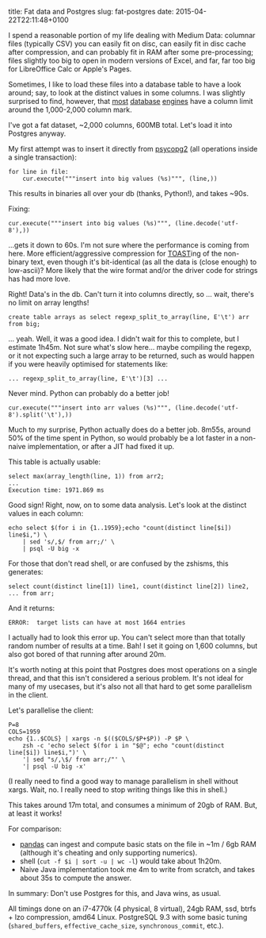 title: Fat data and Postgres
slug: fat-postgres
date: 2015-04-22T22:11:48+0100

I spend a reasonable portion of my life dealing with Medium Data: columnar files (typically CSV)
you can easily fit on disc, can easily fit in disc cache after compression, and can
probably fit in RAM after some pre-processing; files slightly too big to open in
modern versions of Excel, and far, far too big for LibreOffice Calc or Apple's Pages.

Sometimes, I like to load these files into a database table to have a look around; say,
to look at the distinct values in some columns.  I was slightly surprised to find, however,
that
[most](http://www.postgresql.org/about/)
[database](https://docs.oracle.com/cd/B19306_01/server.102/b14237/limits003.htm)
[engines](https://www.sqlite.org/limits.html)
have a column limit around the 1,000-2,000 column mark.


I've got a fat dataset, ~2,000 columns, 600MB total.  Let's load it into Postgres anyway.

My first attempt was to insert it directly from [psycopg2](http://initd.org/psycopg/)
(all operations inside a single transaction):

    for line in file:
        cur.execute("""insert into big values (%s)""", (line,))

This results in binaries all over your db (thanks, Python!), and takes ~90s.

Fixing:

    cur.execute("""insert into big values (%s)""", (line.decode('utf-8'),))

...gets it down to 60s.  I'm not sure where the performance is coming from here.  More
efficient/aggressive compression for
[TOAST](http://www.postgresql.org/docs/9.4/static/storage-toast.html)ing of the non-binary text,
even though it's bit-identical (as all the data is (close enough) to low-ascii)?
More likely that the wire format and/or the driver code for strings has had more love.

Right!  Data's in the db.  Can't turn it into columns directly, so ... wait, there's no limit on array
lengths!

    create table arrays as select regexp_split_to_array(line, E'\t') arr from big;

... yeah.  Well, it was a good idea.  I didn't wait for this to complete, but I estimate 1h45m.  Not
sure what's slow here... maybe compiling the regexp, or it not expecting such a large array to be
returned, such as would happen if you were heavily optimised for statements like:

    ... regexp_split_to_array(line, E'\t')[3] ...

Never mind.  Python can probably do a better job!

    cur.execute("""insert into arr values (%s)""", (line.decode('utf-8').split('\t'),))

Much to my surprise, Python actually does do a better job.  8m55s, around 50% of the time spent in Python,
so would probably be a lot faster in a non-naive implementation, or after a JIT had fixed it up.

This table is actually usable:

    select max(array_length(line, 1)) from arr2;
    ...
    Execution time: 1971.869 ms

Good sign!  Right, now, on to some data analysis.  Let's look at the distinct values in each column:

    echo select $(for i in {1..1959};echo "count(distinct line[$i]) line$i,") \
        | sed 's/,$/ from arr;/' \
        | psql -U big -x

For those that don't read shell, or are confused by the zshisms, this generates:

    select count(distinct line[1]) line1, count(distinct line[2]) line2, ... from arr;

And it returns:

    ERROR:  target lists can have at most 1664 entries

I actually had to look this error up.  You can't select more than that totally random number
of results at a time.  Bah!  I set it going on 1,600 columns, but also got bored of that running after
around 20m.

It's worth noting at this point that Postgres does most operations on a single thread, and that this
isn't considered a serious problem.  It's not ideal for many of my usecases, but it's also not all that
hard to get some parallelism in the client.

Let's parallelise the client:

    P=8
    COLS=1959
    echo {1..$COLS} | xargs -n $(($COLS/$P+$P)) -P $P \
        zsh -c 'echo select $(for i in "$@"; echo "count(distinct line[$i]) line$i,")' \
        '| sed "s/,\$/ from arr;/"' \
        '| psql -U big -x'

(I really need to find a good way to manage parallelism in shell without xargs.  Wait, no.  I really need
to stop writing things like this in shell.)

This takes around 17m total, and consumes a minimum of 20gb of RAM.  But, at least it works!

For comparison:

 * [pandas](http://pandas.pydata.org/) can ingest and compute basic stats on the file
    in ~1m / 6gb RAM (although it's cheating and only supporting numerics).
 * shell (`cut -f $i | sort -u | wc -l`) would take about 1h20m.
 * Naive Java implementation took me 4m to write from scratch, and takes about 35s to compute the answer.

In summary: Don't use Postgres for this, and Java wins, as usual.

<!--more-->

All timings done on an i7-4770k (4 physical, 8 virtual), 24gb RAM, ssd, btrfs + lzo compression, amd64 Linux.
PostgreSQL 9.3 with some basic tuning (`shared_buffers`, `effective_cache_size`, `synchronous_commit`, etc.).
